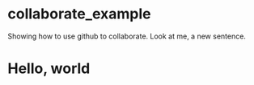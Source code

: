 # collaborate_example
Showing how to use github to collaborate. Look at me, a new sentence.



# Hello, world
